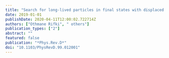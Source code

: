 ```yaml
---
title: "Search for long-lived particles in final states with displaced dimuon vertices in $pp$ collisions at $sqrts=$ 13 TeV with the ATLAS detector"
date: 2019-01-01
publishDate: 2020-04-11T12:00:02.722714Z
authors: ["Othmane Rifki", " others"]
publication_types: ["2"]
abstract: ""
featured: false
publication: "*Phys.Rev.D*"
doi: "10.1103/PhysRevD.99.012001"
---
```


